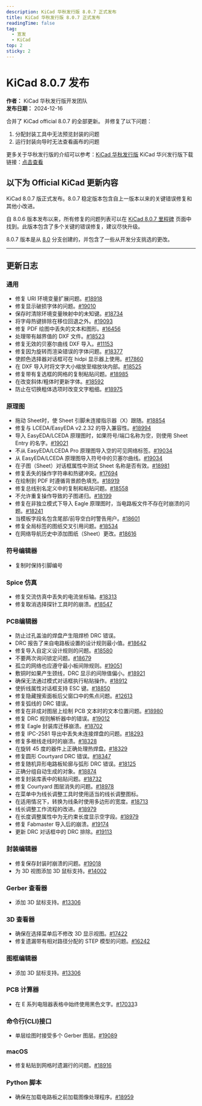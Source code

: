 ```yaml
---
description: KiCad 华秋发行版 8.0.7 正式发布
title: KiCad 华秋发行版 8.0.7 正式发布
readingTime: false
tag:
  - 宣发
  - KiCad
top: 2
sticky: 2 
---
```


# KiCad 8.0.7 发布

**作者：** KiCad 华秋发行版开发团队  
**发布日期：** 2024-12-16

合并了 KiCad official 8.0.7 的全部更新。
并修复了以下问题：
1. 分配封装工具中无法预览封装的问题
2. 运行封装向导时无法查看画布的问题

更多关于华秋发行版的介绍可以参考：[KiCad 华秋发行版](https://kicad.eda.cn/docs/posts/kicad-hq-instruction.html)
KiCad 华兴发行版下载链接：[点击查看](https://kicad.eda.cn/download)

以下为 Official KiCad 更新内容
---

KiCad 8.0.7 版正式发布。8.0.7 稳定版本包含自上一版本以来的关键错误修复和其他小改进。

自 8.0.6 版本发布以来，所有修复的问题列表可以在 [KiCad 8.0.7 里程碑](https://gitlab.com/groups/kicad/-/milestones/41) 页面中找到。此版本包含了多个关键的错误修复，建议尽快升级。

8.0.7 版本是从 [8.0](https://gitlab.com/kicad/code/kicad/-/commits/8.0/) 分支创建的，并包含了一些从开发分支挑选的更改。

---

## 更新日志

### 通用

- 修复 URI 环境变量扩展问题。[#18918](https://gitlab.com/kicad/code/kicad/-/issues/18918)
- 修复显示破损字体的问题。[#19010](https://gitlab.com/kicad/code/kicad/-/issues/19010)
- 保存时清除环境变量映射中的未知键。[#18734](https://gitlab.com/kicad/code/kicad/-/issues/18734)
- 将字母热键排除在移位回退之外。[#19093](https://gitlab.com/kicad/code/kicad/-/issues/19093)
- 修复 PDF 绘图中丢失的文本和图形。[#16456](https://gitlab.com/kicad/code/kicad/-/issues/16456)
- 处理带有越界值的 DXF 文件。[#18523](https://gitlab.com/kicad/code/kicad/-/issues/18523)
- 修复无效的贝塞尔曲线 DXF 导入。[#11153](https://gitlab.com/kicad/code/kicad/-/issues/11153)
- 修复因为旋转而渲染错误的字体问题。[#18377](https://gitlab.com/kicad/code/kicad/-/issues/18377)
- 使颜色选择器对话框可在 hidpi 显示器上使用。[#17860](https://gitlab.com/kicad/code/kicad/-/issues/17860)
- 在 DXF 导入时将文字大小缩放至缩放块内部。[#18525](https://gitlab.com/kicad/code/kicad/-/issues/18525)
- 修复带有复选框的网格的复制粘贴问题。[#18985](https://gitlab.com/kicad/code/kicad/-/issues/18985)
- 在改变斜体/粗体时更新字体。[#18592](https://gitlab.com/kicad/code/kicad/-/issues/18592)
- 防止在切换粗体选项时改变文字粗细。[#18975](https://gitlab.com/kicad/code/kicad/-/issues/18975)

### 原理图

- 拖动 Sheet时，使 Sheet 引脚未连接指示器（X）跟随。[#18854](https://gitlab.com/kicad/code/kicad/-/issues/18854)
- 修复与 LCEDA/EasyEDA v2.2.32 的导入兼容性。[#18994](https://gitlab.com/kicad/code/kicad/-/issues/18994)
- 导入 EasyEDA/LCEDA 原理图时，如果符号/端口名称为空，则使用 Sheet Entry 的名字。[#19021](https://gitlab.com/kicad/code/kicad/-/issues/19021)
- 不从 EasyEDA/LCEDA Pro 原理图导入空的可见网络标签。[#19034](https://gitlab.com/kicad/code/kicad/-/issues/19034)
- 从 EasyEDA/LCEDA 原理图导入符号中的贝塞尔曲线。[#19034](https://gitlab.com/kicad/code/kicad/-/issues/19034)
- 在子图（Sheet）对话框属性中测试 Sheet 名称是否有效。[#18981](https://gitlab.com/kicad/code/kicad/-/issues/18981)
- 修复丢失的操作字符串和热键冲突。[#17694](https://gitlab.com/kicad/code/kicad/-/issues/17694)
- 在绘制到 PDF 时遵循背景颜色填充。[#18919](https://gitlab.com/kicad/code/kicad/-/issues/18919)
- 修复总线别名定义中的复制和粘贴问题。[#18558](https://gitlab.com/kicad/code/kicad/-/issues/18558)
- 不允许重复操作导致的子图递归。[#18199](https://gitlab.com/kicad/code/kicad/-/issues/18199)
- 修复在非独立模式下导入 Eagle 原理图时，当电路板文件不存在时崩溃的问题。[#18241](https://gitlab.com/kicad/code/kicad/-/issues/18241)
- 当模板字段名包含尾部/前导空白时警告用户。[#18601](https://gitlab.com/kicad/code/kicad/-/issues/18601)
- 修复全局标签的图纸交叉引用问题。[#18534](https://gitlab.com/kicad/code/kicad/-/issues/18534)
- 在网络导航历史中添加图纸（Sheet）更改。[#18616](https://gitlab.com/kicad/code/kicad/-/issues/18616)

###  符号编辑器
- 复制时保持引脚编号

### Spice 仿真

- 修复交流仿真中丢失的电流坐标轴。[#18313](https://gitlab.com/kicad/code/kicad/-/issues/18313)
- 修复取消选择探针工具时的崩溃。[#18547](https://gitlab.com/kicad/code/kicad/-/issues/18547)

### PCB编辑器

- 防止过孔盖油的焊盘产生阻焊桥 DRC 错误。
- DRC 报告了来自电路板设置的设计规则最小值。[#18642](https://gitlab.com/kicad/code/kicad/-/issues/18642)
- 修复导入自定义设计规则的问题。[#18580](https://gitlab.com/kicad/code/kicad/-/issues/18580)
- 不要两次询问锁定问题。[#18679](https://gitlab.com/kicad/code/kicad/-/issues/18679)
- 孤立的网络也应遵守最小板间隙规则。[#19051](https://gitlab.com/kicad/code/kicad/-/issues/19051)
- 敷铜时如果产生颈线，DRC 显示的间隙值偏小。[#18921](https://gitlab.com/kicad/code/kicad/-/issues/18921)
- 确保无法通过模式对话框执行粘贴操作。[#18912](https://gitlab.com/kicad/code/kicad/-/issues/18912)
- 使折线属性对话框支持 ESC 键。[#18850](https://gitlab.com/kicad/code/kicad/-/issues/18850)
- 修复隐藏搜索面板后父窗口中的焦点问题。[#12613](https://gitlab.com/kicad/code/kicad/-/issues/12613)
- 修复弧线的 DRC 错误。
- 修复在非成对图层上绘制 PCB 文本时的文本位置问题。[#18980](https://gitlab.com/kicad/code/kicad/-/issues/18980)
- 修复 DRC 规则解析器中的错误。[#19012](https://gitlab.com/kicad/code/kicad/-/issues/19012)
- 修复 Eagle 封装库迁移崩溃。[#18702](https://gitlab.com/kicad/code/kicad/-/issues/18702)
- 修复 IPC-2581 导出中丢失未连接焊盘的问题。[#18293](https://gitlab.com/kicad/code/kicad/-/issues/18293)
- 修复多根线走线时的崩溃。[#18328](https://gitlab.com/kicad/code/kicad/-/issues/18328)
- 在旋转 45 度的器件上正确处理热焊盘。[#18329](https://gitlab.com/kicad/code/kicad/-/issues/18329)
- 修复圆形 Courtyard DRC 错误。[#18347](https://gitlab.com/kicad/code/kicad/-/issues/18347)
- 修复随机异形电路板轮廓与弧形 DRC 错误。[#18125](https://gitlab.com/kicad/code/kicad/-/issues/18125)
- 正确分组自动生成的对象。[#18874](https://gitlab.com/kicad/code/kicad/-/issues/18874)
- 修复封装库表中的粘贴问题。[#18732](https://gitlab.com/kicad/code/kicad/-/issues/18732)
- 修复 Courtyard 图层消失的问题。[#18978](https://gitlab.com/kicad/code/kicad/-/issues/18978)
- 在菜单中为线长调整工具时使用适当的线长调整图标。
- 在适用情况下，转换为线条时使用多边形的宽度。[#18713](https://gitlab.com/kicad/code/kicad/-/issues/18713)
- 线长调整工作流程的改进。[#18979](https://gitlab.com/kicad/code/kicad/-/issues/18979)
- 在长度调整属性中为无约束长度显示空字段。[#18979](https://gitlab.com/kicad/code/kicad/-/issues/18979)
- 修复 Fabmaster 导入后的崩溃。[#19174](https://gitlab.com/kicad/code/kicad/-/issues/19174)
- 更新 DRC 对话框中的 DRC 排除。[#19113](https://gitlab.com/kicad/code/kicad/-/issues/19113)

### 封装编辑器
- 修复保存封装时崩溃的问题。[#19018](https://gitlab.com/kicad/code/kicad/-/issues/19018)
- 为 3D 视图添加 3D 鼠标支持。[#14002](https://gitlab.com/kicad/code/kicad/-/issues/14002)

### Gerber 查看器

- 添加 3D 鼠标支持。[#13306](https://gitlab.com/kicad/code/kicad/-/issues/13306)

### 3D 查看器

- 确保在选择菜单后不修改 3D 显示视图。[#17422](https://gitlab.com/kicad/code/kicad/-/issues/17422)
- 修复遗漏带有相对路径分配的 STEP 模型的问题。[#16242](https://gitlab.com/kicad/code/kicad/-/issues/16242)

### 图框编辑器

- 添加 3D 鼠标支持。[#13306](https://gitlab.com/kicad/code/kicad/-/issues/13306)

### PCB 计算器

- 在 E 系列电阻器表格中始终使用黑色文字。[#17033](https://gitlab.com/kicad/code/kicad/-/issues/17033)3

### 命令行(CLI)接口
- 单层绘图时接受多个 Gerber 图层。[#19089](https://gitlab.com/kicad/code/kicad/-/issues/19089)

### macOS

- 修复粘贴到网格时遗漏行的问题。[#18916](https://gitlab.com/kicad/code/kicad/-/issues/18916)

### Python 脚本

- 确保在加载电路板之前加载图像处理程序。[#18959](https://gitlab.com/kicad/code/kicad/-/issues/18959)


